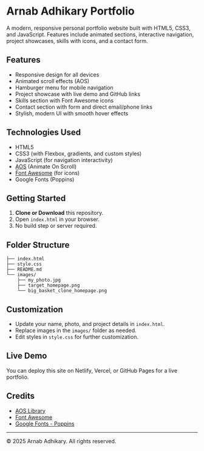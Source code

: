 # Arnab Adhikary Portfolio

A modern, responsive personal portfolio website built with HTML5, CSS3, and JavaScript. Features include animated sections, interactive navigation, project showcases, skills with icons, and a contact form.

## Features
- Responsive design for all devices
- Animated scroll effects (AOS)
- Hamburger menu for mobile navigation
- Project showcase with live demo and GitHub links
- Skills section with Font Awesome icons
- Contact section with form and direct email/phone links
- Stylish, modern UI with smooth hover effects

## Technologies Used
- HTML5
- CSS3 (with Flexbox, gradients, and custom styles)
- JavaScript (for navigation interactivity)
- [AOS](https://michalsnik.github.io/aos/) (Animate On Scroll)
- [Font Awesome](https://fontawesome.com/) (for icons)
- Google Fonts (Poppins)

## Getting Started
1. **Clone or Download** this repository.
2. Open `index.html` in your browser.
3. No build step or server required.

## Folder Structure
```
├── index.html
├── style.css
├── README.md
└── images/
    ├── my_photo.jpg
    ├── target_homepage.png
    └── big_basket_clone_homepage.png
```

## Customization
- Update your name, photo, and project details in `index.html`.
- Replace images in the `images/` folder as needed.
- Edit styles in `style.css` for further customization.

## Live Demo
You can deploy this site on Netlify, Vercel, or GitHub Pages for a live portfolio.

## Credits
- [AOS Library](https://michalsnik.github.io/aos/)
- [Font Awesome](https://fontawesome.com/)
- [Google Fonts - Poppins](https://fonts.google.com/specimen/Poppins)

---

© 2025 Arnab Adhikary. All rights reserved.